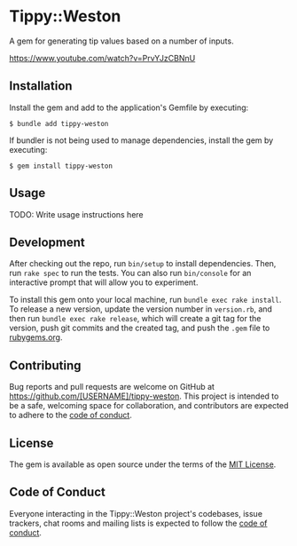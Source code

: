 # Tippy::Weston

A gem for generating tip values based on a number of inputs.

https://www.youtube.com/watch?v=PrvYJzCBNnU

## Installation

Install the gem and add to the application's Gemfile by executing:

    $ bundle add tippy-weston

If bundler is not being used to manage dependencies, install the gem by executing:

    $ gem install tippy-weston

## Usage

TODO: Write usage instructions here

## Development

After checking out the repo, run `bin/setup` to install dependencies. Then, run `rake spec` to run the tests. You can also run `bin/console` for an interactive prompt that will allow you to experiment.

To install this gem onto your local machine, run `bundle exec rake install`. To release a new version, update the version number in `version.rb`, and then run `bundle exec rake release`, which will create a git tag for the version, push git commits and the created tag, and push the `.gem` file to [rubygems.org](https://rubygems.org).

## Contributing

Bug reports and pull requests are welcome on GitHub at https://github.com/[USERNAME]/tippy-weston. This project is intended to be a safe, welcoming space for collaboration, and contributors are expected to adhere to the [code of conduct](https://github.com/[USERNAME]/tippy-weston/blob/master/CODE_OF_CONDUCT.md).

## License

The gem is available as open source under the terms of the [MIT License](https://opensource.org/licenses/MIT).

## Code of Conduct

Everyone interacting in the Tippy::Weston project's codebases, issue trackers, chat rooms and mailing lists is expected to follow the [code of conduct](https://github.com/[USERNAME]/tippy-weston/blob/master/CODE_OF_CONDUCT.md).
